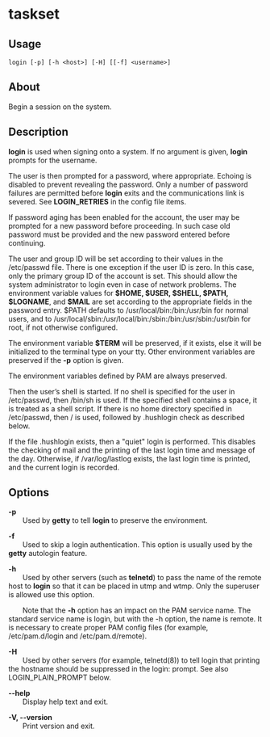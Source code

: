 # taskset

## Usage
```
login [-p] [-h <host>] [-H] [[-f] <username>]
```

## About

Begin a session on the system.

## Description

**login** is used when signing onto a system. If no argument is given, **login** prompts for the username.

The user is then prompted for a password, where appropriate. Echoing is disabled to prevent revealing the password. Only a number of password failures are permitted before **login** exits and the communications link is severed. See **LOGIN_RETRIES** in the config file items.

If password aging has been enabled for the account, the user may be prompted for a new password before proceeding. In such case old password must be provided and the new password entered before continuing.

The user and group ID will be set according to their values in the /etc/passwd file. There is one exception if the user ID is zero. In this case, only the primary group ID of the account is set. This should allow the system administrator to login even in case of network problems. The environment variable values for **\$HOME, \$USER, \$SHELL, \$PATH, \$LOGNAME**, and **\$MAIL** are set according to the appropriate fields in the password entry. $PATH defaults to /usr/local/bin:/bin:/usr/bin for normal users, and to /usr/local/sbin:/usr/local/bin:/sbin:/bin:/usr/sbin:/usr/bin for root, if not otherwise configured.

The environment variable **$TERM** will be preserved, if it exists, else it will be initialized to the terminal type on your tty. Other environment variables are preserved if the **-p** option is given.

The environment variables defined by PAM are always preserved.

Then the user’s shell is started. If no shell is specified for the user in /etc/passwd, then /bin/sh is used. If the specified shell contains a space, it is treated as a shell script. If there is no home directory specified in /etc/passwd, then / is used, followed by .hushlogin check as described below.

If the file .hushlogin exists, then a "quiet" login is performed. This disables the checking of mail and the printing of the last login time and message of the day. Otherwise, if /var/log/lastlog exists, the last login time is printed, and the current login is recorded.

## Options

**-p**
<br />
&emsp;&emsp;Used by **getty** to tell **login** to preserve the environment.

**-f**
<br />
&emsp;&emsp;Used to skip a login authentication. This option is usually used by the **getty** autologin feature.

**-h**
<br />
&emsp;&emsp;Used by other servers (such as **telnetd**) to pass the name of the remote host to **login** so that it can be placed in utmp and wtmp. Only the superuser is allowed use this option.

&emsp;&emsp;Note that the **-h** option has an impact on the PAM service name. The standard service name is login, but with the -h option, the name is remote. It is necessary to create proper PAM config files (for example, /etc/pam.d/login and /etc/pam.d/remote).

**-H**
<br />
&emsp;&emsp;Used by other servers (for example, telnetd(8)) to tell login that printing the hostname should be suppressed in the login: prompt. See also LOGIN_PLAIN_PROMPT below.

**--help**
<br />
&emsp;&emsp;Display help text and exit.

**-V, --version**
<br />
&emsp;&emsp;Print version and exit.
